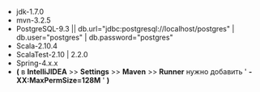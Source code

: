 
* jdk-1.7.0
* mvn-3.2.5
* PostgreSQL-9.3 || db.url="jdbc:postgresql://localhost/postgres" | db.user="postgres" | db.password="postgres"
* Scala-2.10.4
* ScalaTest-2.10 | 2.2.0
* Spring-4.x.x
* **(** в **IntelliJIDEA** >> **Settings** >> **Maven** >> **Runner** нужно добавить  ' **-XX:MaxPermSize=128M** '  **)**
